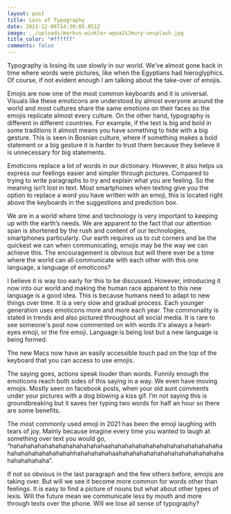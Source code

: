 ```yaml
---
layout: post
title: Loss of Typography
date: 2021-12-06T14:39:05.051Z
image: ../uploads/markus-winkler-wpoa2i3mury-unsplash.jpg
title_color: "#ffffff"
comments: false
---
```

Typography is losing its use slowly in our world. We’ve almost gone back in time where words were pictures, like when the Egyptians had hieroglyphics. Of course, if not evident enough I am talking about the take-over of emojis.

Emojis are now one of the most common keyboards and it is universal. Visuals like these emoticons are understood by almost everyone around the world and most cultures share the same emotions on their faces so the emojis replicate almost every culture. On the other hand, typography is different in different countries. For example, if the text is big and bold in some traditions it almost means you have something to hide with a big gesture. This is seen in Bosnian culture, where if something makes a bold statement or a big gesture it is harder to trust them because they believe it is unnecessary for big statements. 

Emoticons replace a lot of words in our dictionary. However, it also helps us express our feelings easier and simpler through pictures. Compared to trying to write paragraphs to try and explain what you are feeling. So the meaning isn’t lost in text. Most smartphones when texting give you the option to replace a word you have written with an emoji, this is located right above the keyboards in the suggestions and prediction box. 

We are in a world where time and technology is very important to keeping up with the earth’s needs. We are apparent to the fact that our attention span is shortened by the rush and content of our technologies, smartphones particularly. Our earth requires us to cut corners and be the quickest we can when communicating, emojis may be the way we can achieve this. The encouragement is obvious but will there ever be a time where the world can all communicate with each other with this one language, a language of emoticons?



I believe it is way too early for this to be discussed. However, introducing it now into our world and making the human race apparent to this new language is a good idea. This is because humans need to adapt to new things over time. It is a very slow and gradual process. Each younger generation uses emoticons more and more each year. The commonality is stated in trends and also pictured throughout all social media. It is rare to see someone's post now commented on with words it's always a heart-eyes emoji, or the fire emoji. Language is being lost but a new language is being formed.



The new Macs now have an easily accessible touch pad on the top of the keyboard that you can access to use emojis.



The saying goes, actions speak louder than words. Funnily enough the emoticons reach both sides of this saying in a way. We even have moving emojis. Mostly seen on facebook posts, when your old aunt comments under your pictures with a dog blowing a kiss gif. I’m not saying this is groundbreaking but it saves her typing two words for half an hour so there are some benefits.



The most commonly used emoji in 2021 has been the emoji laughing with tears of joy. Mainly because imagine every time you wanted to laugh at something over text you would go, “hahahahahahahahahahahahahahaahahahahahahahahahahahahahahahahahahahahahahahahahahhahahahahahaahahahahahahahahahahahahahahahahahahahahaha”.

If not so obvious in the last paragraph and the few others before, emojis are taking over. But will we see it become more common for words other than feelings. It is easy to find a picture of nouns but what about other types of lexis. Will the future mean we communicate less by mouth and more through texts over the phone. Will we lose all sense of typography?